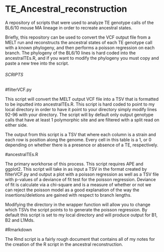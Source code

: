 # TE_Ancestral_reconstruction
A repository of scripts that were used to analyze TE genotype calls of the BL6/10 mouse MA lineage in order to recreate ancestral states. 

Briefly, this repository can be used to convert the VCF output file from a MELT run and reconstructs the ancestral states of each TE genotype call with a known phylogeny, and then performs a poisson regression on each branch. The phylogeny of the BL6/10 lines is hard coded into the ancestralTEs.R, and if you want to modify the phylogeny you must copy and paste a new tree into the script.



###### SCRIPTS #######

#filterVCF.py

This script will convert the MELT output VCF file into a TSV that is formatted to be inputted into ancestralTEs.R. This script is hard coded to point to my local directory in order to have it point to your directory simply modify lines 92-96 with your directory. The script will by default only output genotype calls that have at least 1 polymorphic site and are filtered with a split read on either side. 

The output from this script is a TSV that where each column is a strain and each row is position along the genome. Every cell in this table is a 1, or 0 depending on whether there is a presence or absence of a TE, respectively.

#ancestralTEs.R

The primary workhorse of this process. This script requires APE and ggplot2. This script will take in as input a TSV in the format created by filterVCF.py and output a plot with a poisson regression as well as a TSV file with p-values of a deviance of fit test for the poisson regression. Deviance of fit is calculate via a chi-square and is a measure of whether or not we can reject the poisson model as a good explanation of the way the insertions/deletions are gained with respect to branch lengths.

Modifying the directory in the wrapper function will allow you to change which TSVs the script points to to generate the poisson regression. By default this script is set to my local directory and will produce output for B1, B2 and L1Mds. 

#Rmarkdown

The Rmd script is a fairly rough document that contains all of my notes for the creation of the R script in the ancestral reconstruction.
